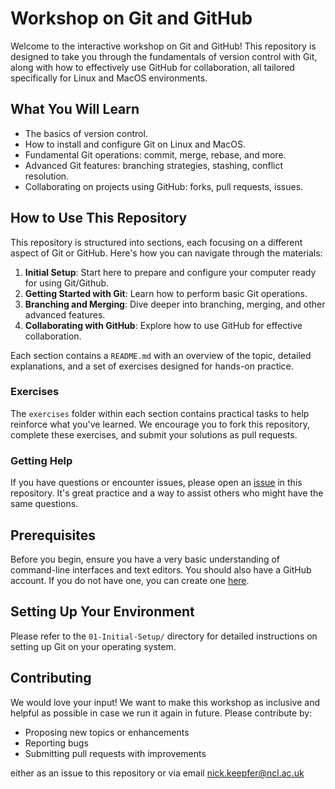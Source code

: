 # Workshop on Git and GitHub

Welcome to the interactive workshop on Git and GitHub! This repository is designed to take you through the fundamentals of version control with Git, along with how to effectively use GitHub for collaboration, all tailored specifically for Linux and MacOS environments.

## What You Will Learn

- The basics of version control.
- How to install and configure Git on Linux and MacOS.
- Fundamental Git operations: commit, merge, rebase, and more.
- Advanced Git features: branching strategies, stashing, conflict resolution.
- Collaborating on projects using GitHub: forks, pull requests, issues.

## How to Use This Repository

This repository is structured into sections, each focusing on a different aspect of Git or GitHub. Here's how you can navigate through the materials:

1. **Initial Setup**: Start here to prepare and configure your computer ready for using Git/Github.
2. **Getting Started with Git**: Learn how to perform basic Git operations.
3. **Branching and Merging**: Dive deeper into branching, merging, and other advanced features.
4. **Collaborating with GitHub**: Explore how to use GitHub for effective collaboration.

Each section contains a `README.md` with an overview of the topic, detailed explanations, and a set of exercises designed for hands-on practice.

### Exercises

The `exercises` folder within each section contains practical tasks to help reinforce what you've learned. We encourage you to fork this repository, complete these exercises, and submit your solutions as pull requests.

### Getting Help

If you have questions or encounter issues, please open an [issue](https://github.com/nickkeepfer/GitWorkshop/issues) in this repository. It's great practice and a way to assist others who might have the same questions.

## Prerequisites

Before you begin, ensure you have a very basic understanding of command-line interfaces and text editors. You should also have a GitHub account. If you do not have one, you can create one [here](https://github.com/join).

## Setting Up Your Environment

Please refer to the `01-Initial-Setup/` directory for detailed instructions on setting up Git on your operating system.

## Contributing

We would love your input! We want to make this workshop as inclusive and helpful as possible in case we run it again in future. Please contribute by:

- Proposing new topics or enhancements
- Reporting bugs
- Submitting pull requests with improvements

either as an issue to this repository or via email <nick.keepfer@ncl.ac.uk>


